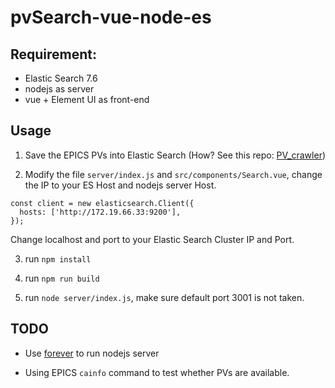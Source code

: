 # pvSearch-vue-node-es

## Requirement:

- Elastic Search 7.6
- nodejs as server
- vue + Element UI as front-end

## Usage

1. Save the EPICS PVs into Elastic Search (How? See this repo: [PV_crawler](https://github.com/Insomnia1437/PV_crawler))

2. Modify the file `server/index.js` and `src/components/Search.vue`, change the IP to your ES Host and nodejs server Host.

```nodejs
const client = new elasticsearch.Client({
  hosts: ['http://172.19.66.33:9200'],
});
```

Change localhost and port to your Elastic Search Cluster IP and Port.

3. run `npm install`

4. run `npm run build`

5. run `node server/index.js`, make sure default port 3001 is not taken.

## TODO

- Use [forever](https://www.npmjs.com/package/forever) to run nodejs server

- Using EPICS `cainfo` command to test whether PVs are available.